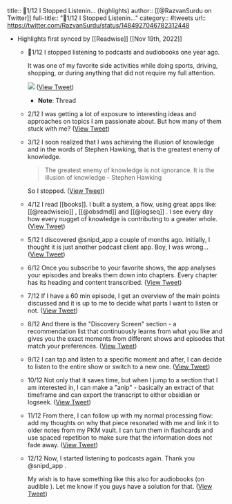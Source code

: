 title:: 🧵1/12 I Stopped Listenin... (highlights)
author:: [[@RazvanSurdu on Twitter]]
full-title:: "🧵1/12 I Stopped Listenin..."
category:: #tweets
url:: https://twitter.com/RazvanSurdu/status/1484927046782312448

- Highlights first synced by [[Readwise]] [[Nov 19th, 2022]]
	- 🧵1/12 I stopped listening to podcasts and audiobooks one year ago.
	  
	  It was one of my favorite side activities while doing sports, driving, shopping, or during anything that did not require my full attention. 
	  
	  ![](https://pbs.twimg.com/media/FJuFR1eUcAEgS0V.jpg) ([View Tweet](https://twitter.com/RazvanSurdu/status/1484927046782312448))
		- **Note**: Thread
	- 2/12 I was getting a lot of exposure to interesting ideas and approaches on topics I am passionate about. But how many of them stuck with me? ([View Tweet](https://twitter.com/RazvanSurdu/status/1484927049982566401))
	- 3/12 I soon realized that I was achieving the illusion of knowledge and in the words of Stephen Hawking, that is the greatest enemy of knowledge.
	  
	  > The greatest enemy of knowledge is not ignorance. It is the illusion of knowledge - Stephen Hawking
	  
	  So I stopped. ([View Tweet](https://twitter.com/RazvanSurdu/status/1484927053128355842))
	- 4/12 I read [[books]]. I built a system, a flow, using great apps like: [[@readwiseio]] , [[@obsdmd]] and [[@logseq]] . I see every day how every nugget of knowledge is contributing to a greater whole. ([View Tweet](https://twitter.com/RazvanSurdu/status/1484927055955333123))
	- 5/12 I discovered @snipd_app a couple of months ago. Initially, I thought it is just another podcast client app. Boy, I was wrong... ([View Tweet](https://twitter.com/RazvanSurdu/status/1484927058773897218))
	- 6/12 Once you subscribe to your favorite shows, the app analyses your episodes and breaks them down into chapters. Every chapter has its heading and content transcribed. ([View Tweet](https://twitter.com/RazvanSurdu/status/1484927061516902403))
	- 7/12 If I have a 60 min episode, I get an overview of the main points discussed and it is up to me to decide what parts I want to listen or not. ([View Tweet](https://twitter.com/RazvanSurdu/status/1484927064381607940))
	- 8/12 And there is the "Discovery Screen" section - a recommendation list that continuously learns from what you like and gives you the exact moments from different shows and episodes that match your preferences. ([View Tweet](https://twitter.com/RazvanSurdu/status/1484927067154051080))
	- 9/12 I can tap and listen to a specific moment and after, I can decide to listen to the entire show or switch to a new one. ([View Tweet](https://twitter.com/RazvanSurdu/status/1484927069960097796))
	- 10/12 Not only that it saves time, but when I jump to a section that I am interested in, I can make a "anip" - basically an extract of that timeframe and can export the transcript to either obsidian or logseek. ([View Tweet](https://twitter.com/RazvanSurdu/status/1484927072690577408))
	- 11/12 From there, I can follow up with my normal processing flow: add my thoughts on why that piece resonated with me and link it to older notes from my PKM vault. I can turn them in flashcards and use spaced repetition to make sure that the information does not fade away. ([View Tweet](https://twitter.com/RazvanSurdu/status/1484927075429457920))
	- 12/12 Now, I started listening to podcasts again. Thank you @snipd_app .
	  
	  My wish is to have something like this also for audiobooks (on audible ). Let me know if you guys have a solution for that. ([View Tweet](https://twitter.com/RazvanSurdu/status/1484927078235447299))